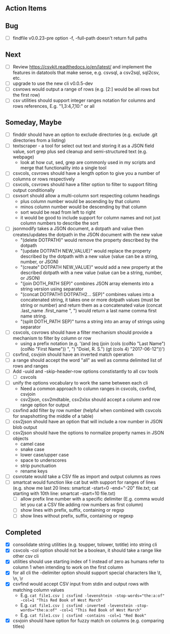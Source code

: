 
Action Items
------------

Bug
---

+ [ ] findfile v0.0.23-pre option -f, -full-path doesn't return full paths

Next
----

+ [ ] Review https://csvkit.readthedocs.io/en/latest/ and implement the features in datatools that make sense, e.g. csvsql, a csv2sql, sql2csv, etc.
+ [ ] upgrade to use the new cli v0.0.5-dev
+ [ ] csvrows would output a range of rows (e.g. [2:] would be all rows but the first row)
+ [ ] csv utilities should support integer ranges notation for columns and rows references, E.g. "1,3:4,7,10:" or all

Someday, Maybe
--------------

+ [ ] finddir should have an option to exclude directories (e.g. exclude .git directories from a listing)
+ [ ] textscraper - a tool for select out text and storing it as a JSON field value, sort grep plus sed cleanup and semi-structured text (e.g. webpage)
    + look at how cut, sed, grep are commonly used in my scripts and merge that functionality into a single tool
+ [ ] csvcols, csvrows should have a length option to give you a number of columns or rows respectively
+ [ ] csvcols, csvrows should have a filter option to filter to support filting output conditionally
+ [ ] csvsort should allow a multi-column sort respecting column headings
    + plus column number would be ascending by that column
    + minos column number would be descending by that column
    + sort would be read from left to right
    + it would be good to include support for column names and not just column numbers to describe the sort
+ [ ] jsonmodify takes a JSON document, a dotpath and value then creates/updates the dotpath in the JSON document with the new value
    + "(delete DOTPATH)" would remove the property described by the dotpath
    + "(update DOTPATH NEW_VALUE)" would replace the property described by the dotpath with a new value (value can be a string, number, or JSON)
    + "(create" DOTPATH NEW_VALUE)" would add a new property at the described dotpath with a new value (value can be a string, number, or JSON)
    + "(join DOTH_PATH SEP)" combines JSON array elements into a string version using separator
    + "(concat DOTPATH1 DOTPATH2... SEP)" combines values into a concatenated string, it takes one or more dotpath values (must be string or number) and return them as a concatenated value (concat .last_name .first_name ", ") would return a last name comma first name string.
    + "(split DOTH_PATH SEP)" turns a string into an array of strings using separator
+ [ ] csvcols, csvrows should have a filter mechanism should provide a mechanism to filter by column or row
    + using a prefix notation (e.g. '(and (eq (join (cols (colNo "Last Name") (colNo "First Name")) ", ") "Doiel, R. S.") (gt (cols 4) "2017-06-12"))')
+ [ ] csvfind, csvjoin should have an inverted match operation
+ [ ] a range should accept the word "all" as well as comma delimited list of rows and ranges
+ [ ] Add -uuid and -skip-header-row options constistantly to all csv tools
    + [ ] csvcols
+ [ ] unify the options vocabulary to work the same between each cli
    + Need a common approach to column ranges in csvcols, csvfind, csvjoin
    + csv2json, csv2mdtable, csv2xlsx should accept a column and row range option for output
+ [ ] csvfind add filter by row number (helpful when combined with csvcols for snapshotting the middle of a table)
+ [ ] csv2json should have an option that will include a row number in JSON blob output
+ [ ] csv2json should have the options to normalize property names in JSON objects
    + camel case
    + snake case
    + lower case/upper case
    + space to underscores 
    + strip punctuation
    + rename keys
+ [ ] csvrotate would take a CSV file as import and output columns as rows
+ [ ] smartcat would function like cat but with support for ranges of lines (e.g. show me last 20 lines: smartcat -start=0 -end="-20" file.txt; cat starting with 10th line: smartcat -start=10 file.txt)
    + [ ] allow prefix line number with a specific delimiter (E.g. comma would let you cat a CSV file adding row numbers as first column)
    + [ ] show lines with prefix, suffix, containing or regxp
    + [ ] show lines without prefix, suffix, containing or regexp

Completed
---------

+ [x] consolidate string utilities (e.g. toupper, tolower, totitle) into string cli
+ [x] csvcols -col option should not be a boolean, it should take a range like other csv cli
+ [x] utilities should use starting index of 1 instead of zero as humans refer to column 1 when intending to work on the first column
+ [x] for all cli the -delimiter option should support special characters like \t, \n, \r
+ [x] csvfind would accept CSV input from stdin and output rows with matching column values
    + E.g. `cat file1.csv | csvfind -levenshtein -stop-words="the:a:of" -col=1 "This Red Book of West March"`
    + E.g. `cat file1.csv | csvfind -inverted -levenstein -stop-words="the:a:of" -col=1 "This Red Book of West March"`
    + E.g. `cat file1.csv | csvfind -contains -col=1 "Red Book"`
+ [x] csvjoin should have option for fuzzy match on columns (e.g. comparing titles)
